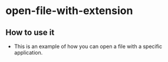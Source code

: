 # open-file-with-extension
## How to use it
- This is an example of how you can open a file with a specific application.
